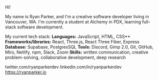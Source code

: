 Hi! 

My name is Ryan Parker, and I'm a creative software developer living in Vancouver, WA.
I'm currently a student at Alchemy in PDX, learning full-stack software development.

My current tech stack:
**Languages:** JavaScript, HTML, CSS**
**Frameworks/libraries:** React, Three.js, React Three Fiber, Express
**Database:** Supabase, PostgresSQL
**Tools:** Discord, Gimp 2.0, Git, GitHub, Miro, Netlify, npm, Slack, Zoom
**Skills:** written communication, creative problem-solving, collaborative development, deep research

twitter.com/ryanparkerdev
linkedin.com/in/ryanparkerdev
https://ryanparker.io
